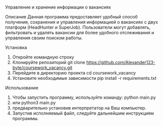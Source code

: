 Управление и хранение информации о вакансиях

Описание
Данная программа предоставляет удобный способ получения, сохранения и управления информацией о вакансиях с двух платформ (HeadHunter и SuperJob). Пользователи могут добавлять, фильтровать и удалять вакансии для более удобного отслеживания и управления своим поиском работы.

Установка
1) Откройте командную строку
2) Клонируйте репозиторий
git clone https://github.com/Alexander123-byte/coursework_vacancy.git
3) Перейдите в директорию проекта
cd coursework_vacancy
4) Установите необходимые зависимости
pip install -r requirements.txt

Использование
1) Чтобы запустить программу, используйте команду:
python main.py
2) или
python3 main.py
3) предварительно установив интерпретатор на Ваш компьютер.
4) Запустив исполняемый файл, следуйте дальнейшим инструкциям программы. 
